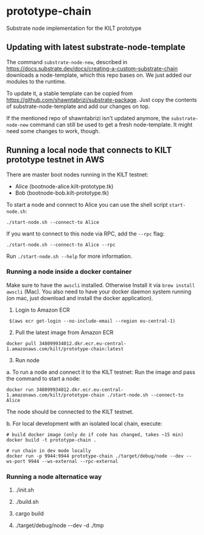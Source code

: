 # prototype-chain

Substrate node implementation for the KILT prototype

## Updating with latest substrate-node-template

The command `substrate-node-new`, described in https://docs.substrate.dev/docs/creating-a-custom-substrate-chain downloads a node-template, which this repo bases on.
We just added our modules to the runtime.

To update it, a stable template can be copied from https://github.com/shawntabrizi/substrate-package.
Just copy the contents of substrate-node-template and add our changes on top.

If the mentioned repo of shawntabrizi isn't updated anymore, the `substrate-node-new` command can still be used to get a fresh node-template. It might need some changes to work, though.

## Running a local node that connects to KILT prototype testnet in AWS

There are master boot nodes running in the KILT testnet:

* Alice (bootnode-alice.kilt-prototype.tk)
* Bob (bootnode-bob.kilt-prototype.tk)

To start a node and connect to Alice you can use the shell script `start-node.sh`:

```
./start-node.sh --connect-to Alice
``` 

If you want to connect to this node via RPC, add the `--rpc` flag:
```
./start-node.sh --connect-to Alice --rpc
```

Run `./start-node.sh --help` for more information.

### Running a node inside a docker container

Make sure to have the `awscli` installed. Otherwise Install it via `brew install awscli` (Mac).
You also need to have your docker daemon system running (on mac, just download and install the docker application).

1. Login to Amazon ECR

```
 $(aws ecr get-login --no-include-email --region eu-central-1)
```

2. Pull the latest image from Amazon ECR

```
docker pull 348099934012.dkr.ecr.eu-central-1.amazonaws.com/kilt/prototype-chain:latest
```

3. Run node

  a. To run a node and connect it to the KILT testnet: Run the image and pass the command to start a node:

```
docker run 348099934012.dkr.ecr.eu-central-1.amazonaws.com/kilt/prototype-chain ./start-node.sh --connect-to Alice
```
The node should be connected to the KILT testnet.


  b. For local development with an isolated local chain, execute: 

```
# build docker image (only do if code has changed, takes ~15 min)
docker build -t prototype-chain .

# run chain in dev mode locally
docker run -p 9944:9944 prototype-chain ./target/debug/node --dev --ws-port 9944 --ws-external --rpc-external
```

### Running a node alternatice way

1. ./init.sh

2. ./build.sh

3. cargo build

4. ./target/debug/node --dev -d ./tmp